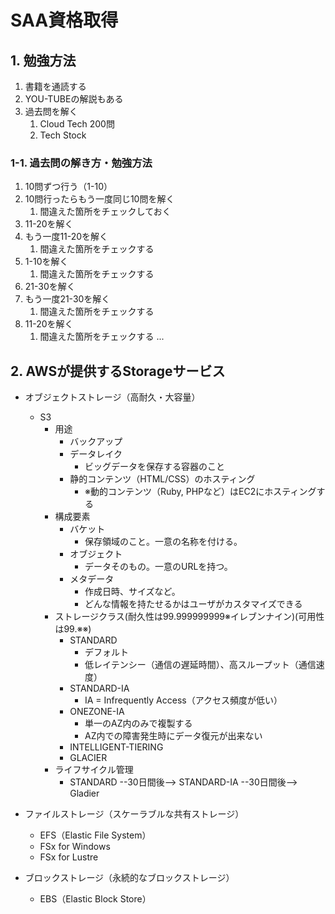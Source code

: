# SAA資格取得

## 1. 勉強方法

1. 書籍を通読する
2. YOU-TUBEの解説もある
3. 過去問を解く
   1. Cloud Tech 200問
   2. Tech Stock

### 1-1. 過去問の解き方・勉強方法

1. 10問ずつ行う（1-10）
2. 10問行ったらもう一度同じ10問を解く
   1. 間違えた箇所をチェックしておく
3. 11-20を解く
4. もう一度11-20を解く
   1. 間違えた箇所をチェックする
5. 1-10を解く
   1. 間違えた箇所をチェックする
6. 21-30を解く
7. もう一度21-30を解く
   1. 間違えた箇所をチェックする
8. 11-20を解く
   1. 間違えた箇所をチェックする
...


## 2. AWSが提供するStorageサービス

- オブジェクトストレージ（高耐久・大容量）
  - S3
    - 用途
      - バックアップ
      - データレイク
        - ビッグデータを保存する容器のこと
      - 静的コンテンツ（HTML/CSS）のホスティング
        - ※動的コンテンツ（Ruby, PHPなど）はEC2にホスティングする
    - 構成要素
      - バケット
        - 保存領域のこと。一意の名称を付ける。
      - オブジェクト
        - データそのもの。一意のURLを持つ。
      - メタデータ
        - 作成日時、サイズなど。
        - どんな情報を持たせるかはユーザがカスタマイズできる
    - ストレージクラス(耐久性は99.999999999※イレブンナイン)(可用性は99.※※)
      - STANDARD
        - デフォルト
        - 低レイテンシー（通信の遅延時間）、高スループット（通信速度）
      - STANDARD-IA
        - IA = Infrequently Access（アクセス頻度が低い）
      - ONEZONE-IA
        - 単一のAZ内のみで複製する
        - AZ内での障害発生時にデータ復元が出来ない
      - INTELLIGENT-TIERING
      - GLACIER
    - ライフサイクル管理
      - STANDARD --30日間後--> STANDARD-IA --30日間後--> Gladier


- ファイルストレージ（スケーラブルな共有ストレージ）
  - EFS（Elastic File System）
  - FSx for Windows
  - FSx for Lustre
- ブロックストレージ（永続的なブロックストレージ）
  - EBS（Elastic Block Store）
